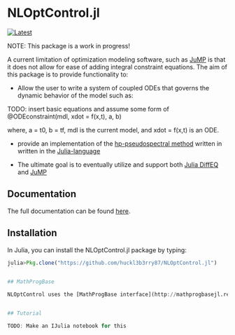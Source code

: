 # NLOptControl.jl

[![Latest](https://img.shields.io/badge/docs-latest-blue.svg)](http://nloptcontrol.readthedocs.io/en/latest/)

NOTE: This package is a work in progress!

A current limitation of optimization modeling software, such as [JuMP](https://github.com/JuliaOpt/JuMP.jl) is that it does not allow for ease of adding integral constraint equations. The aim of this package is to provide functionality to:
  * Allow the user to write a system of coupled ODEs that governs the dynamic behavior of the model such as:

  TODO: insert basic equations and assume some form of @ODEconstraint(mdl, xdot = f(x,t), a, b)  

  where, a = t0, b = tf, mdl is the current model, and xdot = f(x,t) is an ODE.

  * provide an implementation of the [hp-pseudospectral method](http://vdol.mae.ufl.edu/JournalPublications/TOMS-GPOPS-II-August-2013.pdf) written in written in the [Julia-language](http://julialang.org/)

  * The ultimate goal is to eventually utilize and support both [Julia DiffEQ](https://github.com/JuliaDiffEq) and [JuMP](https://github.com/JuliaOpt/JuMP.jl)

## Documentation

The full documentation can be found [here](http://nloptcontrol.readthedocs.io/en/latest/).

## Installation

In Julia, you can install the NLOptControl.jl package by typing:
```julia
julia>Pkg.clone("https://github.com/huckl3b3rry87/NLOptControl.jl")
``

## MathProgBase

NLOptControl uses the [MathProgBase interface](http://mathprogbasejl.readthedocs.org/en/latest/nlp.html)


## Tutorial

TODO: Make an IJulia notebook for this
